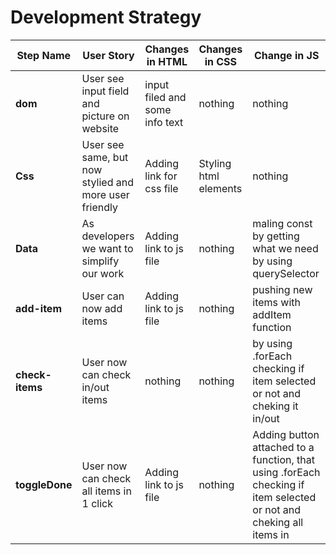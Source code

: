 # Development Strategy


| Step Name | User Story | Changes in HTML | Changes in CSS | Change in JS |
| --- | --- | --- | --- | --- |
| __dom__ | User see input field and picture on website | input filed and some info text | nothing | nothing |
| __Css__ | User see same, but now stylied and more user friendly | Adding link for css file | Styling html elements | nothing |
| __Data__ | As developers we want to simplify our work | Adding link to js file | nothing | maling const by getting what we need by using querySelector |
| __add-item__ | User can now add items | Adding link to js file | nothing | pushing new items with addItem function |
| __check-items__ | User now can check in/out items | nothing | nothing | by using .forEach checking if item selected or not and cheking it in/out |
| __toggleDone__ | User now can check all items in 1 click | Adding link to js file | nothing | Adding button attached to a function, that using .forEach checking if item selected or not and cheking all items in |
